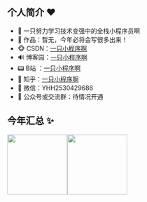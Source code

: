 ## 个人简介 :heart:

- 🐧 一只努力学习技术变强中的全栈小程序员啊
- 🏡 作品：暂无，今年必将会写很多出来！
- 🐵 CSDN：[一只小程序啊](https://blog.csdn.net/qq_42169450?type=blog)
- 🔊 博客园：[一只小程序啊](https://www.cnblogs.com/yhhblog/)
- 📟 B站 ：[一只小程序啊](https://space.bilibili.com/294846344)
- 🤔 知乎：[一只小程序啊](https://www.zhihu.com/people/cheng-xu-yuan-31-91)
- 💬 微信：YHH2530429686
- 👭 公众号或交流群：待情况开通

## 今年汇总 ✨

<img align="" height="137px" src="https://github-readme-stats.vercel.app/api?username=yzxcxya&hide_title=true&hide_border=true&show_icons=true&include_all_commits=true&line_height=21&bg_color=0,EC6C6C,FFD479,FFFC79,73FA79&theme=graywhite&locale=cn" /><img align="" height="137px" src="https://github-readme-stats.vercel.app/api/top-langs/?username=yzxcxya&hide_title=true&hide_border=true&layout=compact&bg_color=0,73FA79,73FDFF,D783FF&theme=graywhite&locale=cn" />
